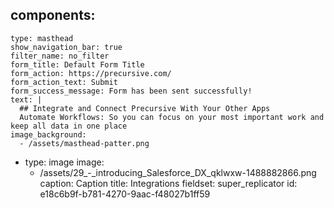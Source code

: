 components:
  - 
    type: masthead
    show_navigation_bar: true
    filter_name: no_filter
    form_title: Default Form Title
    form_action: https://precursive.com/
    form_action_text: Submit
    form_success_message: Form has been sent successfully!
    text: |
      ## Integrate and Connect Precursive With Your Other Apps
      Automate Workflows: So you can focus on your most important work and keep all data in one place
    image_background:
      - /assets/masthead-patter.png
  - 
    type: image
    image:
      - /assets/29_-_introducing_Salesforce_DX_qklwxw-1488882866.png
    caption: Caption
title: Integrations
fieldset: super_replicator
id: e18c6b9f-b781-4270-9aac-f48027b1ff59
